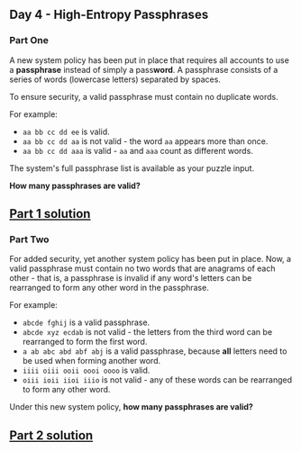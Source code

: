## Day 4 - High-Entropy Passphrases
### Part One

A new system policy has been put in place that requires all accounts to use a **passphrase**
instead of simply a pass**word**. A passphrase consists of a series of words (lowercase letters)
separated by spaces.

To ensure security, a valid passphrase must contain no duplicate words.

For example:

 * `aa bb cc dd ee` is valid.
 * `aa bb cc dd aa` is not valid - the word `aa` appears more than once.
 * `aa bb cc dd aaa` is valid - `aa` and `aaa` count as different words.

The system's full passphrase list is available as your puzzle input.

**How many passphrases are valid?**

[Part 1 solution][1]
--------------------

### Part Two

For added security, yet another system policy has been put in place. Now, a valid passphrase must
contain no two words that are anagrams of each other - that is, a passphrase is invalid if any
word's letters can be rearranged to form any other word in the passphrase.

For example:

 * `abcde fghij` is a valid passphrase.
 * `abcde xyz ecdab` is not valid - the letters from the third word can be rearranged to form the
    first word.
 * `a ab abc abd abf abj` is a valid passphrase, because **all** letters need to be used when
    forming another word.
 * `iiii oiii ooii oooi oooo` is valid.
 * `oiii ioii iioi iiio` is not valid - any of these words can be rearranged to form any other word.

Under this new system policy, **how many passphrases are valid?**

[Part 2 solution][2]
--------------------


[1]: part_1.py
[2]: part_2.py
